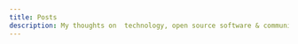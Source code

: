 ```yaml
---
title: Posts
description: My thoughts on  technology, open source software & communities, data science, movies, sports, and games.
---
```

